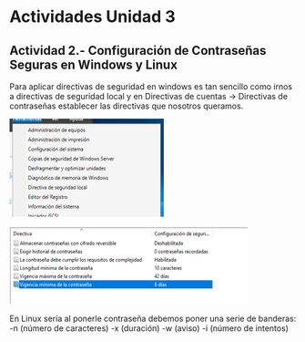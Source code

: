 # Actividades Unidad 3
## Actividad 2.- Configuración de Contraseñas Seguras en Windows y Linux 
Para aplicar directivas de seguridad en windows es tan sencillo como irnos a directivas de seguridad local y en Directivas de cuentas -> Directivas de contraseñas establecer las directivas que nosotros queramos.

![](Unidad3/img/act3-3.png)


![](Unidad3/img/act3-4.png)


En Linux sería al ponerle contraseña debemos poner una serie de banderas:
<br>
-n (número de caracteres)
-x (duración)
-w (aviso)
-i (número de intentos)

